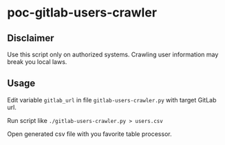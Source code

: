 # poc-gitlab-users-crawler
## Disclaimer
Use this script only on authorized systems. Crawling user information may break you local laws.

## Usage
Edit variable `gitlab_url` in file `gitlab-users-crawler.py` with target GitLab url.

Run script like `./gitlab-users-crawler.py > users.csv`

Open generated csv file with you favorite table processor.

